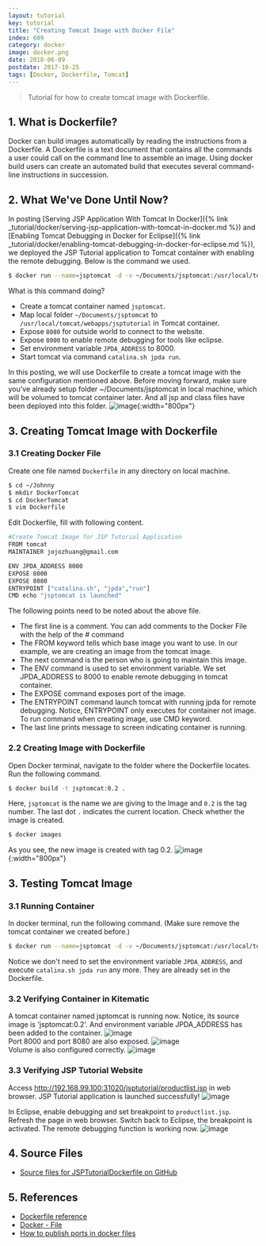 ```yaml
---
layout: tutorial
key: tutorial
title: "Creating Tomcat Image with Docker File"
index: 609
category: docker
image: docker.png
date: 2018-06-09
postdate: 2017-10-25
tags: [Docker, Dockerfile, Tomcat]
---
```


> Tutorial for how to create tomcat image with Dockerfile.

## 1. What is Dockerfile?
Docker can build images automatically by reading the instructions from a Dockerfile. A Dockerfile is a text document that contains all the commands a user could call on the command line to assemble an image. Using docker build users can create an automated build that executes several command-line instructions in succession.

## 2. What We've Done Until Now?
In posting [Serving JSP Application With Tomcat In Docker]({% link _tutorial/docker/serving-jsp-application-with-tomcat-in-docker.md %}) and [Enabling Tomcat Debugging in Docker for Eclipse]({% link _tutorial/docker/enabling-tomcat-debugging-in-docker-for-eclipse.md %}), we deployed the JSP Tutorial application to Tomcat container with enabling the remote debugging. Below is the command we used.
```sh
$ docker run --name=jsptomcat -d -v ~/Documents/jsptomcat:/usr/local/tomcat/webapps/jsptutorial -p 31020:8080 -p 8000:8000 -e JPDA_ADDRESS=8000 tomcat catalina.sh jpda run
```
What is this command doing?
* Create a tomcat container named `jsptomcat`.
* Map local folder `~/Documents/jsptomcat` to `/usr/local/tomcat/webapps/jsptutorial` in Tomcat container.
* Expose `8080` for outside world to connect to the website.
* Expose `8000` to enable remote debugging for tools like eclipse.
* Set environment variable `JPDA_ADDRESS` to 8000.
* Start tomcat via command `catalina.sh jpda run`.

In this posting, we will use Dockerfile to create a tomcat image with the same configuration mentioned above. Before moving forward, make sure you’ve already setup folder ~/Documents/jsptomcat in local machine, which will be volumed to tomcat container later. And all jsp and class files have been deployed into this folder.
![image](/public/tutorials/609/localfolder.png){:width="800px"}  

## 3. Creating Tomcat Image with Dockerfile
### 3.1 Creating Docker File
Create one file named `Dockerfile` in any directory on local machine.
```sh
$ cd ~/Johnny
$ mkdir DockerTomcat
$ cd DockerTomcat
$ vim Dockerfile
```
Edit Dockerfile, fill with following content.
```sh
#Create Tomcat Image for JSP Tutorial Application
FROM tomcat
MAINTAINER jojozhuang@gmail.com

ENV JPDA_ADDRESS 8000
EXPOSE 8000
EXPOSE 8080
ENTRYPOINT ["catalina.sh", "jpda","run"]
CMD echo "jsptomcat is launched"
```
The following points need to be noted about the above file.
* The first line is a comment. You can add comments to the Docker File with the help of the # command
* The FROM keyword tells which base image you want to use. In our example, we are creating an image from the tomcat image.
* The next command is the person who is going to maintain this image.
* The ENV command is used to set environment variable. We set JPDA_ADDRESS to 8000 to enable remote debugging in tomcat container.
* The EXPOSE command exposes port of the image.
* The ENTRYPOINT command launch tomcat with running jpda for remote debugging. Notice, ENTRYPOINT only executes for container not image. To run command when creating image, use CMD keyword.
* The last line prints message to screen indicating container is running.

### 2.2 Creating Image with Dockerfile
Open Docker terminal, navigate to the folder where the Dockerfile locates. Run the following command.
```sh
$ docker build -t jsptomcat:0.2 .
```
Here, `jsptomcat` is the name we are giving to the Image and `0.2` is the tag number. The last dot `.` indicates the current location. Check whether the image is created.
```sh
$ docker images
```
As you see, the new image is created with tag 0.2.
![image](/public/tutorials/609/imagecreated.png){:width="800px"}  

## 3. Testing Tomcat Image
### 3.1 Running Container
In docker terminal, run the following command. (Make sure remove the tomcat container we created before.)
```sh
$ docker run --name=jsptomcat -d -v ~/Documents/jsptomcat:/usr/local/tomcat/webapps/jsptutorial -p 31020:8080 -p 8000:8000 jsptomcat:0.2
```
Notice we don't need to set the environment variable `JPDA_ADDRESS`, and execute `catalina.sh jpda run` any more. They are already set in the Dockerfile.
### 3.2 Verifying Container in Kitematic
A tomcat container named jsptomcat is running now. Notice, its source image is 'jsptomcat:0.2'. And environment variable JPDA_ADDRESS has been added to the container.
![image](/public/tutorials/609/general.png)  
Port 8000 and port 8080 are also exposed.
![image](/public/tutorials/609/ports.png)  
Volume is also configured correctly.
![image](/public/tutorials/609/volume.png)  

### 3.3 Verifying JSP Tutorial Website
Access http://192.168.99.100:31020/jsptutorial/productlist.jsp in web browser. JSP Tutorial application is launched successfully!
![image](/public/tutorials/609/deployed.png)  

In Eclipse, enable debugging and set breakpoint to `productlist.jsp`. Refresh the page in web browser. Switch back to Eclipse, the breakpoint is activated. The remote debugging function is working now.
![image](/public/tutorials/609/breakpointdt.png)  

## 4. Source Files
* [Source files for JSPTutorialDockerfile on GitHub](https://github.com/jojozhuang/Tutorials/tree/master/JSPTutorialDockerfile)

## 5. References
* [Dockerfile reference](https://docs.docker.com/engine/reference/builder/)
* [Docker - File](https://www.tutorialspoint.com/docker/docker_file.htm)
* [How to publish ports in docker files](https://stackoverflow.com/questions/32740344/how-to-publish-ports-in-docker-files)
